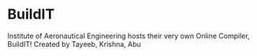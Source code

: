 # BuildIT
Institute of Aeronautical Engineering hosts their very own Online Compiler, BuildIT!
Created by Tayeeb, Krishna, Abu
